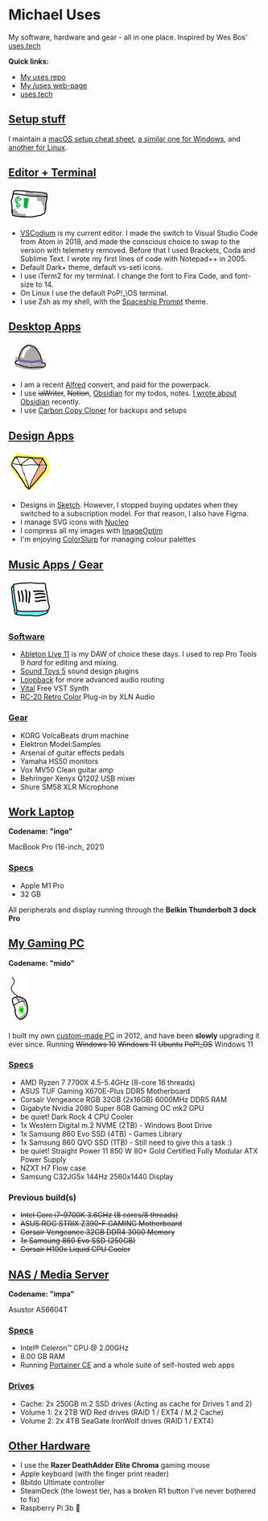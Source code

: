 # Michael Uses

My software, hardware and gear - all in one place. Inspired by Wes Bos' [uses.tech](https://uses.tech/)

**Quick links:**

- [My uses repo](https://github.com/miclgael/uses)
- [My /uses web-page](https://www.michaelgale.dev/uses)
- [uses.tech](https://uses.tech/)

## [Setup stuff](#setup)

I maintain a [macOS setup cheat sheet](https://github.com/miclgael/setup/), [a similar one for Windows](https://github.com/miclgael/setup-win/), and [another for Linux](https://github.com/miclgael/setup-linux).

## [Editor + Terminal](#editor)

![iTerm2 icon](https://raw.githubusercontent.com/miclgael/uses/main/scribbles/uses-iterm.png)

- [VSCodium](https://vscodium.com/) is my current editor. I made the switch to Visual Studio Code from Atom in 2018, and made the conscious choice to swap to the version with telemetry removed. Before that I used Brackets, Coda and Sublime Text. I wrote my first lines of code with Notepad++ in 2005.
- Default Dark+ theme, default vs-seti icons.
- I use iTerm2 for my terminal. I change the font to Fira Code, and font-size to 14.
- On Linux I use the default PoP!_\OS terminal.
- I use Zsh as my shell, with the [Spaceship Prompt](https://github.com/spaceship-prompt/spaceship-prompt) theme.

## [Desktop Apps](#desktop-apps)

![Alfred App](https://raw.githubusercontent.com/miclgael/uses/main/scribbles/uses-alfred.png)

- I am a recent [Alfred](https://www.alfredapp.com/) convert, and paid for the powerpack.
- I use ~~iaWriter~~, ~~Notion~~, [Obsidian](https://obsidian.md/) for my todos, notes. [I wrote about Obsidian](https://www.michaelgale.dev/blog/how-i-use-obsidian) recently.
- I use [Carbon Copy Cloner](https://bombich.com/download) for backups and setups

## [Design Apps](#design-apps)

![Sketch App](https://raw.githubusercontent.com/miclgael/uses/main/scribbles/uses-sketch.png)

- Designs in [Sketch](https://www.sketch.com). However, I stopped buying updates when they switched to a subscription model. For that reason, I also have Figma. 
- I manage SVG icons with [Nucleo](https://nucleoapp.com/)
- I compress all my images with [ImageOptim](https://imageoptim.com/mac)
- I'm enjoying [ColorSlurp](https://colorslurp.com/) for managing colour palettes

## [Music Apps / Gear](#music-apps-gear)

![Ableton live icon](https://raw.githubusercontent.com/miclgael/uses/main/scribbles/uses-live10.png)

### [Software](#music-apps-gear--software)

- [Ableton Live 11](https://www.ableton.com/) is my DAW of choice these days. I used to rep Pro Tools 9 *hard* for editing and mixing. 
- [Sound Toys 5](http://soundtoys.com) sound design plugins
- [Loopback](https://rogueamoeba.com/loopback/) for more advanced audio routing
- [Vital](https://vital.audio/) Free VST Synth
- [RC-20 Retro Color](https://www.xlnaudio.com/products/addictive_fx/effect/rc-20_retro_color) Plug-in by XLN Audio

### [Gear](#music-apps-gear--gear)

- KORG VolcaBeats drum machine
- Elektron Model:Samples
- Arsenal of guitar effects pedals
- Yamaha HS50 monitors
- Vox MV50 Clean guitar amp
- Behringer Xenyx Q1202 USB mixer
- Shure SM58 XLR Microphone

## [Work Laptop](#work-laptop)
**Codename: "ingo"**

MacBook Pro (16-inch, 2021)

### [Specs](#work-laptop--specs)

- Apple M1 Pro
- 32 GB

All peripherals and display running through the **Belkin Thunderbolt 3 dock Pro**

## [My Gaming PC](#gaming-pc) 
**Codename: "mido"**

![Razor DeathAdder Elite mouse](https://raw.githubusercontent.com/miclgael/uses/main/scribbles/uses-mouse.png)

I built my own [custom-made PC](https://pcpartpicker.com/user/miclgael/saved/bhd8Mp) in 2012, and have been **slowly** upgrading it ever since. Running ~~Windows 10~~ ~~Windows 11~~ ~~Ubuntu~~ ~~PoP!\_OS~~ Windows 11

### [Specs](#gaming-pc--specs)

- AMD Ryzen 7 7700X 4.5-5.4GHz (8-core 16 threads)
- ASUS TUF Gaming X670E-Plus DDR5 Motherboard
- Corsair Vengeance RGB 32GB (2x16GB) 6000MHz DDR5 RAM
- Gigabyte Nvidia 2080 Super 8GB Gaming OC mk2 GPU
- be quiet! Dark Rock 4 CPU Cooler
- 1x Western Digital m.2 NVME (2TB) - Windows Boot Drive
- 1x Samsung 860 Evo SSD (4TB) - Games Library
- 1x Samsung 860 QVO SSD (1TB) - Still need to give this a task :) 
- be quiet! Straight Power 11 850 W 80+ Gold Certified Fully Modular ATX Power Supply
- NZXT H7 Flow case
- Samsung C32JG5x 144Hz 2560x1440 Display

### Previous build(s)

- ~~Intel Core i7-9700K 3.6GHz (8 cores/8 threads)~~
- ~~ASUS ROG STRIX Z390-F GAMING Motherboard~~
- ~~Corsair Vengeance 32GB DDR4 3000 Memory~~
- ~~1x Samsung 860 Evo SSD (250GB)~~
- ~~Corsair H100x Liquid CPU Cooler~~

## [NAS / Media Server](#nas) 
**Codename: "impa"**

Asustor AS6604T 

### [Specs](#nas--specs)
- Intel® Celeron™ CPU @ 2.00GHz
- 8.00 GB RAM
- Running [Portainer CE](https://docs.portainer.io/start/install-ce) and a whole suite of self-hosted web apps

### [Drives](#nas--drives)
- Cache: 2x 250GB m.2 SSD drives (Acting as cache for Drives 1 and 2)
- Volume 1: 2x 2TB WD Red drives (RAID 1 / EXT4 / M.2 Cache)
- Volume 2: 2x 4TB SeaGate IronWolf drives (RAID 1 / EXT4)

## [Other Hardware](#other)

- I use the **Razer DeathAdder Elite Chroma** gaming mouse
- Apple keyboard (with the finger print reader)
- 8bitdo Ultimate controller
- SteamDeck (the lowest tier, has a broken R1 button I've never bothered to fix)
- Raspberry Pi 3b 🍇

